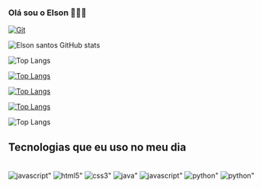 ### Olá sou o Elson 👨🏿‍💻

[![Git](https://img.shields.io/badge/GitHub-100000?style=for-the-badge&logo=github&logoColor=radical)](https://github.com/Elson-Santos)



![Elson santos GitHub stats](https://github-readme-stats.vercel.app/api?username=elson-santos&show_icons=true&theme=radical)

![Top Langs](https://github-readme-stats.vercel.app/api/top-langs/?username=elson-santos&hide_progress=true)

[![Top Langs](https://github-readme-stats.vercel.app/api/top-langs/?username=elson-santos&layout=pie)](https://github.com/elson-santos/github-readme-stats)

[![Top Langs](https://github-readme-stats.vercel.app/api/top-langs/?username=elson-santos&layout=donut-vertical)](https://github.com/elson-santos/github-readme-stats)

[![Top Langs](https://github-readme-stats.vercel.app/api/top-langs/?username=elson-santos&layout=donut)](https://github.com/elson-santos/github-readme-stats)

![Top Langs](https://github-readme-stats.vercel.app/api/top-langs/?username=elson-santos&layout=compact)

## Tecnologias que eu uso no meu dia

<div style="display: inline_block"><br/>
<img align="center" alt=javascript" src="https://github-readme-stats.vercel.app/api/top-langs/?username=elson-santos&theme=blue-green" />
<img align="center" alt=html5" src="https://img.shields.io/badge/HTML5-E34F26?style=for-the-badge&logo=html5&logoColor=white" />
<img align="center" alt=css3" src="https://img.shields.io/badge/CSS3-1572B6?style=for-the-badge&logo=css3&logoColor=white" />
<img align="center" alt=java" src="https://img.shields.io/badge/Java-ED8B00?style=for-the-badge&logo=openjdk&logoColor=white" />
<img align="center" alt=javascript" src="https://img.shields.io/badge/JavaScript-F7DF1E?style=for-the-badge&logo=javascript&logoColor=black" />
<img align="center" alt=python" src="https://img.shields.io/badge/Python-14354C?style=for-the-badge&logo=python&logoColor=white" />
<img align="center" alt=python" src="https://img.shields.io/badge/C-00599C?style=for-the-badge&logo=c&logoColor=white" />


</div>

